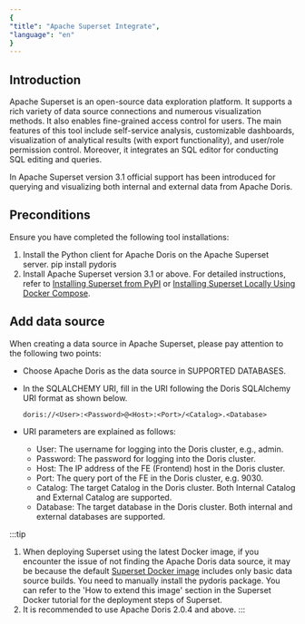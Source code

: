 ```yaml
---
{
"title": "Apache Superset Integrate",
"language": "en"
}
---
```


<!--
Licensed to the Apache Software Foundation (ASF) under one
or more contributor license agreements.  See the NOTICE file
distributed with this work for additional information
regarding copyright ownership.  The ASF licenses this file
to you under the Apache License, Version 2.0 (the
"License"); you may not use this file except in compliance
with the License.  You may obtain a copy of the License at
  http://www.apache.org/licenses/LICENSE-2.0
Unless required by applicable law or agreed to in writing,
software distributed under the License is distributed on an
"AS IS" BASIS, WITHOUT WARRANTIES OR CONDITIONS OF ANY
KIND, either express or implied.  See the License for the
specific language governing permissions and limitations
under the License.
-->


## Introduction
Apache Superset is an open-source data exploration platform. It supports a rich variety of data source connections and numerous visualization methods. It also enables fine-grained access control for users. The main features of this tool include self-service analysis, customizable dashboards, visualization of analytical results (with export functionality), and user/role permission control. Moreover, it integrates an SQL editor for conducting SQL editing and queries.

In Apache Superset version 3.1 official support has been introduced for querying and visualizing both internal and external data from Apache Doris.
## Preconditions
Ensure you have completed the following tool installations:
1. Install the Python client for Apache Doris on the Apache Superset server.
   pip install pydoris
2. Install Apache Superset version 3.1 or above. For detailed instructions, refer to [Installing Superset from PyPI](https://superset.apache.org/docs/installation/installing-superset-from-pypi/) or [Installing Superset Locally Using Docker Compose](https://hub.docker.com/r/apache/superset).
## Add data source
When creating a data source in Apache Superset, please pay attention to the following two points:
- Choose Apache Doris as the data source in SUPPORTED DATABASES.
- In the SQLALCHEMY URI, fill in the URI following the Doris SQLAlchemy URI format as shown below.

  ```doris://<User>:<Password>@<Host>:<Port>/<Catalog>.<Database>```
- URI parameters are explained as follows:
  - User: The username for logging into the Doris cluster, e.g., admin.
  - Password: The password for logging into the Doris cluster.
  - Host: The IP address of the FE (Frontend) host in the Doris cluster.
  - Port: The query port of the FE in the Doris cluster, e.g. 9030.
  - Catalog: The target Catalog in the Doris cluster. Both Internal Catalog and External Catalog are supported.
  - Database: The target database in the Doris cluster. Both internal and external databases are supported.


:::tip
1. When deploying Superset using the latest Docker image, if you encounter the issue of not finding the Apache Doris data source, it may be because the default [Superset Docker image](https://hub.docker.com/r/apache/superset) includes only basic data source builds. You need to manually install the pydoris package. You can refer to the 'How to extend this image' section in the Superset Docker tutorial for the deployment steps of Superset.
2. It is recommended to use Apache Doris 2.0.4 and above.
:::
